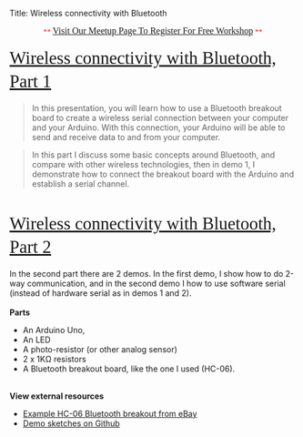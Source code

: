 Title: Wireless connectivity with Bluetooth

<div class="jumbotron">
<div class="container-fluid">
<h2 class="section-title" data-lecture-id="276237" data-lecture-url="/courses/arduino-sbs/lectures/276237" data-next-lecture-id="276238" data-next-lecture-url="/courses/arduino-sbs/lectures/276238" data-previous-lecture-id="276235" data-previous-lecture-url="/courses/arduino-sbs/lectures/276235" id="lecture_heading" style="box-sizing: border-box; color: #333333; font-family: proxima; font-size: 31px; line-height: 41px; margin-bottom: 18px; margin-top: 10px; text-align: center;">
<span style="color: red; font-family: 'Times New Roman'; font-size: small; font-weight: normal; line-height: normal;">**&nbsp;</span><a href="http://www.meetup.com/HackerSpaceTech/" rel="nofollow" style="font-family: 'Times New Roman'; font-size: medium; font-weight: normal; line-height: normal; text-align: center;" target="_blank">Visit Our Meetup Page To Register For Free Workshop</a><span style="color: red; font-family: 'Times New Roman'; font-size: small; font-weight: normal; line-height: normal;">&nbsp;**</span></h2>
<h2 class="section-title" data-lecture-id="276237" data-lecture-url="/courses/arduino-sbs/lectures/276237" data-next-lecture-id="276238" data-next-lecture-url="/courses/arduino-sbs/lectures/276238" data-previous-lecture-id="276235" data-previous-lecture-url="/courses/arduino-sbs/lectures/276235" id="lecture_heading" style="box-sizing: border-box; color: #333333; font-family: Proxima; font-size: 31px; line-height: 41px; margin-bottom: 18px; margin-top: 10px;">
<span style="font-weight: normal;"><a href="http://txplore.tv/courses/arduino-sbs/lectures/276237?affcode=6107_xiz8dp9c" rel="nofollow" target="_blank">Wireless connectivity with Bluetooth, Part 1</a></span></h2>
<blockquote class="tr_bq">
In this presentation, you will learn how to use a Bluetooth breakout board to create a wireless serial connection between your computer and your Arduino. With this connection, your Arduino will be able to send and receive data to and from your computer.</blockquote>
<blockquote class="tr_bq">
In this part I discuss some basic concepts around Bluetooth, and compare with other wireless technologies, then in demo 1, I demonstrate how to connect the breakout board with the Arduino and establish a serial channel.</blockquote>
<br />
<div>
<h2 class="section-title" data-lecture-id="276238" data-lecture-url="/courses/arduino-sbs/lectures/276238" data-next-lecture-id="276240" data-next-lecture-url="/courses/arduino-sbs/lectures/276240" data-previous-lecture-id="276237" data-previous-lecture-url="/courses/arduino-sbs/lectures/276237" id="lecture_heading" style="box-sizing: border-box; color: #333333; font-family: Proxima; font-size: 31px; line-height: 41px; margin-bottom: 18px; margin-top: 10px;">
<span style="font-weight: normal;"><a href="http://txplore.tv/courses/arduino-sbs/lectures/276238?affcode=6107_xiz8dp9c" rel="nofollow" target="_blank">Wireless connectivity with Bluetooth, Part 2</a></span></h2>
In the second part there are 2 demos. In the first demo, I show how to do 2-way communication, and in the second demo I how to use software serial (instead of hardware serial as in demos 1 and 2). </div>
<div>
<br /></div>
<div>
<b>Parts</b><br />
<ul>
<li>An Arduino Uno,</li>
<li>An LED</li>
<li>A photo-resistor (or other analog sensor)</li>
<li>2 x 1KΩ resistors</li>
<li>A Bluetooth breakout board, like the one I used (HC-06).</li>
</ul>
<div>
<br />
<b>View external resources</b><br />
<ul>
<li><a href="http://www.ebay.com.au/sch/i.html?_trksid=p2047675.m570.l1313.TR0.TRC0.Xarduino+hc-06&amp;_nkw=arduino+hc-06&amp;_sacat=0&amp;_from=R40">Example HC-06 Bluetooth breakout from eBay</a></li>
<li><a href="https://github.com/futureshocked/arduino_sbs/tree/master/Bluetooth%20HC-06">Demo sketches on Github</a></li>
</ul>
</div>
</div>

</div></div>